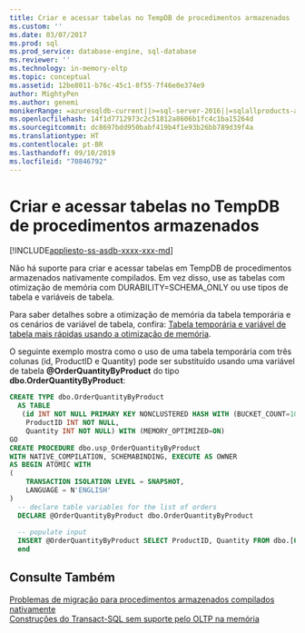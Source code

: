 ```yaml
---
title: Criar e acessar tabelas no TempDB de procedimentos armazenados | Microsoft Docs
ms.custom: ''
ms.date: 03/07/2017
ms.prod: sql
ms.prod_service: database-engine, sql-database
ms.reviewer: ''
ms.technology: in-memory-oltp
ms.topic: conceptual
ms.assetid: 12be8011-b76c-45c1-8f55-7f46e0e374e9
author: MightyPen
ms.author: genemi
monikerRange: =azuresqldb-current||>=sql-server-2016||=sqlallproducts-allversions||>=sql-server-linux-2017||=azuresqldb-mi-current
ms.openlocfilehash: 14f1d7712973c2c51812a8606b1fc4c1ba15264d
ms.sourcegitcommit: dc8697bdd950babf419b4f1e93b26bb789d39f4a
ms.translationtype: HT
ms.contentlocale: pt-BR
ms.lasthandoff: 09/10/2019
ms.locfileid: "70846792"
---
```

# <a name="create-and-access-tables-in-tempdb-from-stored-procedures"></a>Criar e acessar tabelas no TempDB de procedimentos armazenados
[!INCLUDE[appliesto-ss-asdb-xxxx-xxx-md](../../includes/appliesto-ss-asdb-xxxx-xxx-md.md)]

  Não há suporte para criar e acessar tabelas em TempDB de procedimentos armazenados nativamente compilados. Em vez disso, use as tabelas com otimização de memória com DURABILITY=SCHEMA_ONLY ou use tipos de tabela e variáveis de tabela. 

Para saber detalhes sobre a otimização de memória da tabela temporária e os cenários de variável de tabela, confira: [Tabela temporária e variável de tabela mais rápidas usando a otimização de memória](../../relational-databases/in-memory-oltp/faster-temp-table-and-table-variable-by-using-memory-optimization.md).
  
  O seguinte exemplo mostra como o uso de uma tabela temporária com três colunas (id, ProductID e Quantity) pode ser substituído usando uma variável de tabela **\@OrderQuantityByProduct** do tipo **dbo.OrderQuantityByProduct**:  
  
```sql  
CREATE TYPE dbo.OrderQuantityByProduct   
  AS TABLE   
   (id INT NOT NULL PRIMARY KEY NONCLUSTERED HASH WITH (BUCKET_COUNT=100000),   
    ProductID INT NOT NULL,   
    Quantity INT NOT NULL) WITH (MEMORY_OPTIMIZED=ON)  
GO  
CREATE PROCEDURE dbo.usp_OrderQuantityByProduct   
WITH NATIVE_COMPILATION, SCHEMABINDING, EXECUTE AS OWNER  
AS BEGIN ATOMIC WITH   
(  
    TRANSACTION ISOLATION LEVEL = SNAPSHOT,  
    LANGUAGE = N'ENGLISH'  
)  
  -- declare table variables for the list of orders   
  DECLARE @OrderQuantityByProduct dbo.OrderQuantityByProduct  
  
  -- populate input  
  INSERT @OrderQuantityByProduct SELECT ProductID, Quantity FROM dbo.[Order Details]  
  end  
```  
  
## <a name="see-also"></a>Consulte Também  
 [Problemas de migração para procedimentos armazenados compilados nativamente](../../relational-databases/in-memory-oltp/migration-issues-for-natively-compiled-stored-procedures.md)   
 [Construções do Transact-SQL sem suporte pelo OLTP na memória](../../relational-databases/in-memory-oltp/transact-sql-constructs-not-supported-by-in-memory-oltp.md)  
  
  
